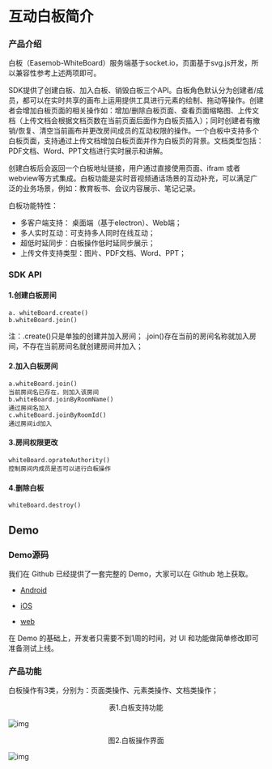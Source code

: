 # 互动白板简介

### 产品介绍

白板（Easemob-WhiteBoard）服务端基于socket.io，页面基于svg.js开发，所以兼容性参考上述两项即可。

SDK提供了创建白板、加入白板、销毁白板三个API。白板角色默认分为创建者/成员，都可以在实时共享的画布上运用提供工具进行元素的绘制、拖动等操作。创建者会增加白板页面的相关操作如：增加/删除白板页面、查看页面缩略图、上传文档（上传文档会根据文档页数在当前页面后面作为白板页插入）；同时创建者有撤销/恢复、清空当前画布并更改房间成员的互动权限的操作。一个白板中支持多个白板页面，支持通过上传文档增加白板页面并作为白板页的背景。文档类型包括：PDF文档、Word、PPT文档进行实时展示和讲解。

创建白板后会返回一个白板地址链接，用户通过直接使用页面、ifram 或者 webview等方式集成。白板功能是实时音视频通话场景的互动补充，可以满足广泛的业务场景，例如：教育板书、会议内容展示、笔记记录。

白板功能特性：

- 多客户端支持： 桌面端（基于electron）、Web端；
- 多人实时互动：可支持多人同时在线互动；
- 超低时延同步：白板操作低时延同步展示；
- 上传文件支持类型：图片、PDF文档、Word、PPT；

### SDK API

#### 1.创建白板房间

```
a. whiteBoard.create()
b.whiteBoard.join()
```

注：.create()只是单独的创建并加入房间； .join()存在当前的房间名称就加入房间，不存在当前房间名就创建房间并加入；

#### 2.加入白板房间

```
a.whiteBoard.join()
当前房间名已存在，则加入该房间
b.whiteBoard.joinByRoomName()
通过房间名加入
c.whiteBoard.joinByRoomId()
通过房间id加入
```

#### 3.房间权限更改

```
whiteBoard.oprateAuthority()
控制房间内成员是否可以进行白板操作
```

#### 4.删除白板

```
whiteBoard.destroy()
```

## Demo
<!--
### Demo体验

请扫码体验DEMO

Android:

[![img](https://docs-im.easemob.com/_media/im/other/integrationcases/%E4%BA%92%E5%8A%A8%E7%99%BD%E6%9D%BFdemo_android.png?w=200&tok=928a3d)](https://docs-im.easemob.com/_detail/im/other/integrationcases/互动白板demo_android.png?id=rtc%3Awhiteboard%3Aintroduction)

iOS:

[![img](https://docs-im.easemob.com/_media/im/other/integrationcases/%E4%BA%92%E5%8A%A8%E7%99%BD%E6%9D%BFdemo_ios.png?w=200&tok=96426b)](https://docs-im.easemob.com/_detail/im/other/integrationcases/互动白板demo_ios.png?id=rtc%3Awhiteboard%3Aintroduction)

-->
### Demo源码

我们在 Github 已经提供了一套完整的 Demo，大家可以在 Github 地上获取。

- [Android](https://github.com/easemob/whiteboard_demo_android)

- [iOS](https://github.com/easemob/whiteboard_demo_ios)

- [web](https://github.com/easemob/whiteboard_demo_web)

在 Demo 的基础上，开发者只需要不到1周的时间，对 UI 和功能做简单修改即可准备测试上线。

### 产品功能

白板操作有3类，分别为：页面类操作、元素类操作、文档类操作；
<center>表1.白板支持功能</center>

![img](/images/privitization/whiteboard_function.png)

<center>图2.白板操作界面</center>

![img](/images/privitization/whiteboard_view.png)

